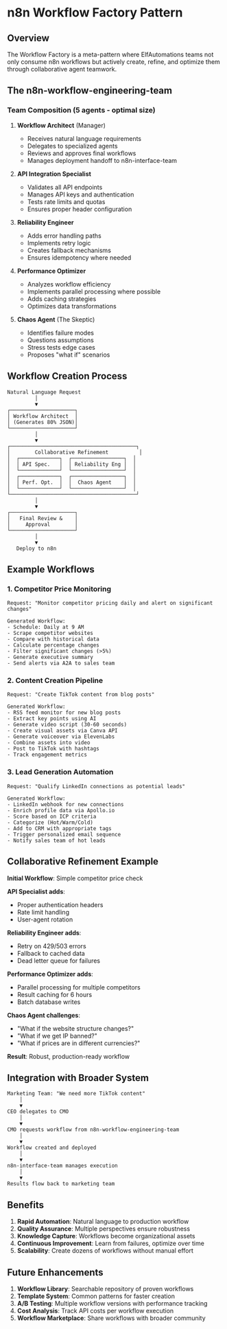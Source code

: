 # n8n Workflow Factory Pattern

## Overview

The Workflow Factory is a meta-pattern where ElfAutomations teams not only consume n8n workflows but actively create, refine, and optimize them through collaborative agent teamwork.

## The n8n-workflow-engineering-team

### Team Composition (5 agents - optimal size)

1. **Workflow Architect** (Manager)
   - Receives natural language requirements
   - Delegates to specialized agents
   - Reviews and approves final workflows
   - Manages deployment handoff to n8n-interface-team

2. **API Integration Specialist**
   - Validates all API endpoints
   - Manages API keys and authentication
   - Tests rate limits and quotas
   - Ensures proper header configuration

3. **Reliability Engineer**
   - Adds error handling paths
   - Implements retry logic
   - Creates fallback mechanisms
   - Ensures idempotency where needed

4. **Performance Optimizer**
   - Analyzes workflow efficiency
   - Implements parallel processing where possible
   - Adds caching strategies
   - Optimizes data transformations

5. **Chaos Agent** (The Skeptic)
   - Identifies failure modes
   - Questions assumptions
   - Stress tests edge cases
   - Proposes "what if" scenarios

## Workflow Creation Process

```
Natural Language Request
         │
         ▼
┌─────────────────────┐
│ Workflow Architect  │
│ (Generates 80% JSON)│
└─────────────────────┘
         │
         ▼
┌─────────────────────────────────────────┐
│        Collaborative Refinement          │
│  ┌─────────────┐  ┌─────────────────┐  │
│  │ API Spec.   │  │ Reliability Eng │  │
│  └─────────────┘  └─────────────────┘  │
│  ┌─────────────┐  ┌─────────────────┐  │
│  │ Perf. Opt.  │  │  Chaos Agent    │  │
│  └─────────────┘  └─────────────────┘  │
└─────────────────────────────────────────┘
         │
         ▼
┌─────────────────────┐
│   Final Review &    │
│     Approval        │
└─────────────────────┘
         │
         ▼
   Deploy to n8n
```

## Example Workflows

### 1. Competitor Price Monitoring
```
Request: "Monitor competitor pricing daily and alert on significant changes"

Generated Workflow:
- Schedule: Daily at 9 AM
- Scrape competitor websites
- Compare with historical data
- Calculate percentage changes
- Filter significant changes (>5%)
- Generate executive summary
- Send alerts via A2A to sales team
```

### 2. Content Creation Pipeline
```
Request: "Create TikTok content from blog posts"

Generated Workflow:
- RSS feed monitor for new blog posts
- Extract key points using AI
- Generate video script (30-60 seconds)
- Create visual assets via Canva API
- Generate voiceover via ElevenLabs
- Combine assets into video
- Post to TikTok with hashtags
- Track engagement metrics
```

### 3. Lead Generation Automation
```
Request: "Qualify LinkedIn connections as potential leads"

Generated Workflow:
- LinkedIn webhook for new connections
- Enrich profile data via Apollo.io
- Score based on ICP criteria
- Categorize (Hot/Warm/Cold)
- Add to CRM with appropriate tags
- Trigger personalized email sequence
- Notify sales team of hot leads
```

## Collaborative Refinement Example

**Initial Workflow**: Simple competitor price check

**API Specialist adds**:
- Proper authentication headers
- Rate limit handling
- User-agent rotation

**Reliability Engineer adds**:
- Retry on 429/503 errors
- Fallback to cached data
- Dead letter queue for failures

**Performance Optimizer adds**:
- Parallel processing for multiple competitors
- Result caching for 6 hours
- Batch database writes

**Chaos Agent challenges**:
- "What if the website structure changes?"
- "What if we get IP banned?"
- "What if prices are in different currencies?"

**Result**: Robust, production-ready workflow

## Integration with Broader System

```
Marketing Team: "We need more TikTok content"
    │
    ▼
CEO delegates to CMO
    │
    ▼
CMO requests workflow from n8n-workflow-engineering-team
    │
    ▼
Workflow created and deployed
    │
    ▼
n8n-interface-team manages execution
    │
    ▼
Results flow back to marketing team
```

## Benefits

1. **Rapid Automation**: Natural language to production workflow
2. **Quality Assurance**: Multiple perspectives ensure robustness
3. **Knowledge Capture**: Workflows become organizational assets
4. **Continuous Improvement**: Learn from failures, optimize over time
5. **Scalability**: Create dozens of workflows without manual effort

## Future Enhancements

1. **Workflow Library**: Searchable repository of proven workflows
2. **Template System**: Common patterns for faster creation
3. **A/B Testing**: Multiple workflow versions with performance tracking
4. **Cost Analysis**: Track API costs per workflow execution
5. **Workflow Marketplace**: Share workflows with broader community
